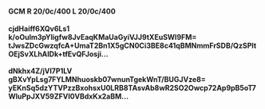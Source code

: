 #### GCM R 20/0c/400 L 20/0c/400
**cjdHaiff6XQv6Ls1**<br/>**k/oOulm3pYligfw8JvEaqKMaUaGyiVJJ9tXEuSWl9FM=**<br/>**tJwsZDcGwzqfcA+UmaT2Bn1X5gCN0Ci3BE8c41qBMNmmFrSDB/QzSPltOEjSvXLhAlDk+tfEvQFJosji...**<br/><br/>
**dNkhx4Z/jVI7P1LV**<br/>**gBXvYpLsg7FYLMNhuoskb07wnunTgekWnT/BUGJVze8=**<br/>**yEKnSq5dzYTVPzzBxohsxU0LRB8TAsvAb8wR2SO2Owcp72Ap9pB5oT7WluPpJXV59ZFVI0VBdxKx2aBM...**